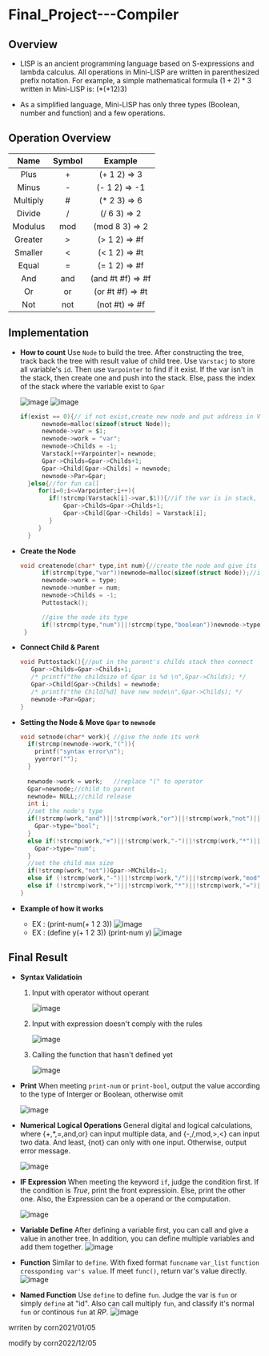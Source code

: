 # Final_Project---Compiler

## Overview
* LISP is an ancient programming language based on S-expressions and lambda calculus. All operations in Mini-LISP are written in parenthesized prefix notation. For example, a simple mathematical formula $(1 + 2) * 3$ written in Mini-LISP is: $(* (+ 1 2) 3)$

* As a simplified language, Mini-LISP has only three types (Boolean, number and function) and a few operations. 
## Operation Overview
|Name|Symbol|Example|
|:---:|:---:|:---:|
|Plus|+|(+ 1 2) => 3|
|Minus|-|(- 1 2) => -1|
|Multiply|#|(* 2 3) => 6|
|Divide|/|(/ 6 3) => 2|
|Modulus|mod|(mod 8 3) => 2|
|Greater|>|(> 1 2) => #f|
|Smaller|<|(< 1 2) => #t|
|Equal|=|(= 1 2) => #f|
|And|and|(and #t #f) => #f|
|Or|or|(or #t #f) => #t|
|Not|not|(not #t) => #f|

## Implementation
* **How to count**
    Use `Node` to build the tree. After constructing the tree, track back the tree with result value of child tree.
    Use `Varstacj` to store all variable's `id`. Then use `Varpointer` to find if it exist.
    If the var isn't in the stack, then create one and push into the stack.
    Else, pass the index of the stack where the variable exist to `Gpar`
    
    ![image](https://user-images.githubusercontent.com/73687292/205603056-bc624c0e-bdd7-4708-a7ca-67daa06224ab.png)
    ![image](https://user-images.githubusercontent.com/73687292/205622146-c011c7d4-6d76-4e6e-9562-24682e08cd48.png)
    ```c
    if(exist == 0){// if not exist,create new node and put address in Varstack,then connect the newnode and Gpar
          newnode=malloc(sizeof(struct Node));
          newnode->var = $1;
          newnode->work = "var";
          newnode->Childs = -1;
          Varstack[++Varpointer]= newnode;
          Gpar->Childs=Gpar->Childs+1; 
          Gpar->Child[Gpar->Childs] = newnode;
          newnode->Par=Gpar;
      }else{//for fun call
         for(i=0;i<=Varpointer;i++){
            if(!strcmp(Varstack[i]->var,$1)){//if the var is in stack, connect the child node to exist var address
                Gpar->Childs=Gpar->Childs+1;
                Gpar->Child[Gpar->Childs] = Varstack[i];
            }
         }
      }
    ```
    
* **Create the Node**
    ```c
    void createnode(char* type,int num){//create the node and give its type and number
          if(strcmp(type,"var"))newnode=malloc(sizeof(struct Node));//if is "var" ,dont malloc,else create new node
          newnode->work = type; 
          newnode->number = num;
          newnode->Childs = -1;
          Puttostack();

          //give the node its type
          if(!strcmp(type,"num")||!strcmp(type,"boolean"))newnode->type = type;
     }
    ```
* **Connect Child & Parent**
    ```c
    void Puttostack(){//put in the parent's childs stack then connect
       Gpar->Childs=Gpar->Childs+1; 
       /* printf("the childsize of Gpar is %d \n",Gpar->Childs); */
       Gpar->Child[Gpar->Childs] = newnode;
       /* printf("the Child[%d] have new node\n",Gpar->Childs); */
       newnode->Par=Gpar;
    }
    ```
    
* **Setting the Node & Move `Gpar` to `newnode`**
    ```c
    void setnode(char* work){ //give the node its work
      if(strcmp(newnode->work,"(")){
        printf("syntax error\n");
        yyerror("");
      }
      
      newnode->work = work;   //replace "(" to operator
      Gpar=newnode;//child to parent
      newnode= NULL;//child release
      int i;
      //set the node's type
      if(!strcmp(work,"and")||!strcmp(work,"or")||!strcmp(work,"not")||!strcmp(work,">")||!strcmp(work,"<")||!strcmp(work,"=")){
        Gpar->type="bool";
      }
      else if(!strcmp(work,"+")||!strcmp(work,"-")||!strcmp(work,"*")||!strcmp(work,"/")){
        Gpar->type="num";
      }
      //set the child max size
      if(!strcmp(work,"not"))Gpar->MChilds=1;
      else if (!strcmp(work,"-")||!strcmp(work,"/")||!strcmp(work,"mod")||!strcmp(work,">")||!strcmp(work,"<"))Gpar->MChilds=2;
      else if (!strcmp(work,"+")||!strcmp(work,"*")||!strcmp(work,"=")||!strcmp(work,"and")||!strcmp(work,"or"))Gpar->MChilds=INT_MAX;
    }
    ```
    
* **Example of how it works**
  * EX : (print-num(+ 1 2 3))
    ![image](https://user-images.githubusercontent.com/73687292/205605979-d3211ae0-b5d1-48eb-ae19-60d4bc11623f.png)
  * EX : (define y(+ 1 2 3))
         (print-num y)
    ![image](https://user-images.githubusercontent.com/73687292/205633032-8e887de2-1450-4cb3-8cf6-fc93d6ce566d.png)


## Final Result
* **Syntax Validatioin**
  1. Input with operator without operant

     ![image](https://user-images.githubusercontent.com/73687292/205602059-d66e7183-82c0-49fe-87a2-dd5385182cb0.png)
  2. Input with expression doesn't comply with the rules

     ![image](https://user-images.githubusercontent.com/73687292/205602102-35877f15-383b-43b3-9349-1f191cca66bd.png)
  3. Calling the function that hasn't defined yet

     ![image](https://user-images.githubusercontent.com/73687292/205602159-e06f0a89-54c5-42c9-8c11-a19c75d486ef.png)

* **Print**
    When meeting `print-num` or `print-bool`, output the value according to the type of Interger or Boolean, otherwise omit

     ![image](https://user-images.githubusercontent.com/73687292/205606785-c4a8e70b-0eba-4ebf-9e32-cf1c0d1bfde3.png)

* **Numerical Logical Operations**
    General digital and logical calculations, where {+,*,=,and,or} can input multiple data, and {-,/,mod,>,<} can input two data. And least, {not} can only with one input. Otherwise, output error message.
    
    ![image](https://user-images.githubusercontent.com/73687292/205608359-dd20d035-4741-4248-a912-44b8418806c6.png)

* **IF Expression**
    When meeting the keyword `if`,  judge the condition first. If the condition is $True$, print the front expressioin. Else, print the other one.
    Also, the Expression can be a operand or the computation.

    ![image](https://user-images.githubusercontent.com/73687292/205621367-731eb1b9-7caa-477e-a47f-352d7dfda4fe.png)

* **Variable Define**
    After defining a variable first, you can call and give a value in another tree. In addition, you can define multiple variables and add them together.
    ![image](https://user-images.githubusercontent.com/73687292/205635317-b76cd1db-ff65-4b59-b36c-eba7b702be48.png)
    
* **Function**
    Similar to `define`.  With fixed format `funcname` `var_list` `function` `crossponding var's value`. If meet `func()`, return var's value directly.
    ![image](https://user-images.githubusercontent.com/73687292/205636537-14a25ba4-b8da-4574-99e3-5701adb3ed12.png)

* **Named Function**
    Use `define` to define `fun`. Judge the var is `fun` or simply `define` at "id". Also can call multiply `fun`, and classify it's normal `fun` or continous `fun` at $RP$.
    ![image](https://user-images.githubusercontent.com/73687292/205637299-57a4dbe1-86ea-4b96-84c4-2c4aef4ba8cb.png)

wrriten by corn2021/01/05

modify by corn2022/12/05
